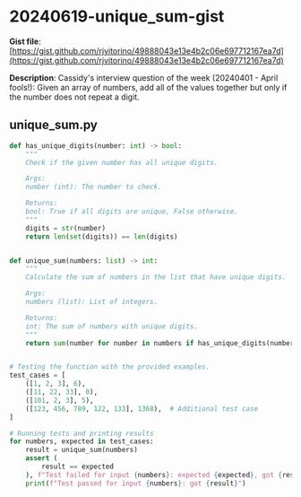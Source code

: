 # 20240619-unique_sum-gist

**Gist file**: [https://gist.github.com/rjvitorino/49888043e13e4b2c06e697712167ea7d](https://gist.github.com/rjvitorino/49888043e13e4b2c06e697712167ea7d)

**Description**: Cassidy's interview question of the week (20240401 - April fools!): Given an array of numbers, add all of the values together but only if the number does not repeat a digit.

## unique_sum.py

```Python
def has_unique_digits(number: int) -> bool:
    """
    Check if the given number has all unique digits.

    Args:
    number (int): The number to check.

    Returns:
    bool: True if all digits are unique, False otherwise.
    """
    digits = str(number)
    return len(set(digits)) == len(digits)


def unique_sum(numbers: list) -> int:
    """
    Calculate the sum of numbers in the list that have unique digits.

    Args:
    numbers (list): List of integers.

    Returns:
    int: The sum of numbers with unique digits.
    """
    return sum(number for number in numbers if has_unique_digits(number))


# Testing the function with the provided examples.
test_cases = [
    ([1, 2, 3], 6),
    ([11, 22, 33], 0),
    ([101, 2, 3], 5),
    ([123, 456, 789, 122, 133], 1368),  # Additional test case
]

# Running tests and printing results
for numbers, expected in test_cases:
    result = unique_sum(numbers)
    assert (
        result == expected
    ), f"Test failed for input {numbers}: expected {expected}, got {result}"
    print(f"Test passed for input {numbers}: got {result}")

```